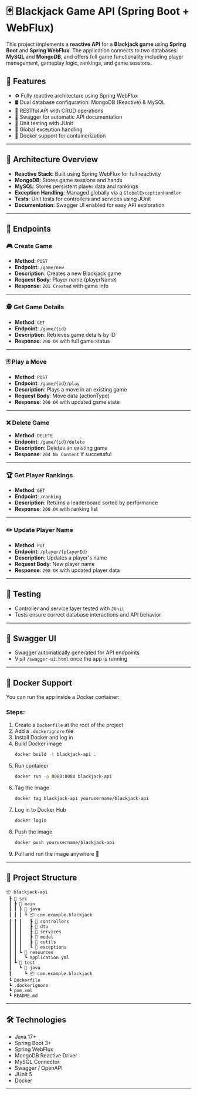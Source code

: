 # 🃏 Blackjack Game API (Spring Boot + WebFlux)

This project implements a **reactive API** for a **Blackjack game** using **Spring Boot** and **Spring WebFlux**. The application connects to two databases: **MySQL** and **MongoDB**, and offers full game functionality including player management, gameplay logic, rankings, and game sessions.

## 🚀 Features

- ♻️ Fully reactive architecture using Spring WebFlux  
- 🛢️ Dual database configuration: MongoDB (Reactive) & MySQL  
- 🧩 RESTful API with CRUD operations  
- 📄 Swagger for automatic API documentation  
- 🧪 Unit testing with JUnit 
- 🧯 Global exception handling  
- 🐳 Docker support for containerization  

---

## 🧠 Architecture Overview

- **Reactive Stack**: Built using Spring WebFlux for full reactivity
- **MongoDB**: Stores game sessions and hands
- **MySQL**: Stores persistent player data and rankings
- **Exception Handling**: Managed globally via a `GlobalExceptionHandler`
- **Tests**: Unit tests for controllers and services using JUnit
- **Documentation**: Swagger UI enabled for easy API exploration

---

## 📡 Endpoints

### 🎮 Create Game
- **Method**: `POST`
- **Endpoint**: `/game/new`
- **Description**: Creates a new Blackjack game
- **Request Body**: Player name (playerName)
- **Response**: `201 Created` with game info

---

### 🕵️ Get Game Details
- **Method**: `GET`
- **Endpoint**: `/game/{id}`
- **Description**: Retrieves game details by ID
- **Response**: `200 OK` with full game status

---

### 🃏 Play a Move
- **Method**: `POST`
- **Endpoint**: `/game/{id}/play`
- **Description**: Plays a move in an existing game
- **Request Body**: Move data (actionType)
- **Response**: `200 OK` with updated game state

---

### ❌ Delete Game
- **Method**: `DELETE`
- **Endpoint**: `/game/{id}/delete`
- **Description**: Deletes an existing game
- **Response**: `204 No Content` if successful

---

### 🏆 Get Player Rankings
- **Method**: `GET`
- **Endpoint**: `/ranking`
- **Description**: Returns a leaderboard sorted by performance
- **Response**: `200 OK` with ranking list

---

### ✏️ Update Player Name
- **Method**: `PUT`
- **Endpoint**: `/player/{playerId}`
- **Description**: Updates a player's name
- **Request Body**: New player name
- **Response**: `200 OK` with updated player data

---

## 🧪 Testing

- Controller and service layer tested with `JUnit`
- Tests ensure correct database interactions and API behavior

---

## 📘 Swagger UI

- Swagger automatically generated for API endpoints  
- Visit `/swagger-ui.html` once the app is running

---

## 🐳 Docker Support

You can run the app inside a Docker container:

### Steps:

1. Create a `Dockerfile` at the root of the project
2. Add a `.dockerignore` file
3. Install Docker and log in
4. Build Docker image  
   ```bash
   docker build -t blackjack-api .
   ```
5. Run container  
   ```bash
   docker run -p 8080:8080 blackjack-api
   ```
6. Tag the image  
   ```bash
   docker tag blackjack-api yourusername/blackjack-api
   ```
7. Log in to Docker Hub  
   ```bash
   docker login
   ```
8. Push the image  
   ```bash
   docker push yourusername/blackjack-api
   ```
9. Pull and run the image anywhere 🎉

---

## 📁 Project Structure

```
📦 blackjack-api
 ┣ 📂 src
 ┃ ┣ 📂 main
 ┃ ┃ ┣ 📂 java
 ┃ ┃ ┃ ┗ 📦 com.example.blackjack
 ┃ ┃ ┃   ┣ 📂 controllers
 ┃ ┃ ┃   ┣ 📂 dto
 ┃ ┃ ┃   ┣ 📂 services
 ┃ ┃ ┃   ┣ 📂 model
 ┃ ┃ ┃   ┣ 📂 cutils
 ┃ ┃ ┃   ┗ 📂 exceptions
 ┃ ┃ ┗ 📂 resources
 ┃ ┃   ┗ application.yml
 ┃ ┗ 📂 test
 ┃   ┗ 📂 java
 ┃     ┗ 📦 com.example.blackjack
 ┗ Dockerfile
 ┗ .dockerignore
 ┗ pom.xml
 ┗ README.md
```

---

## 🛠️ Technologies

- Java 17+
- Spring Boot 3+
- Spring WebFlux
- MongoDB Reactive Driver
- MySQL Connector
- Swagger / OpenAPI
- JUnit 5
- Docker

---
